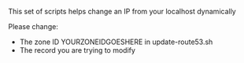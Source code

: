 This set of scripts helps change an IP from your localhost dynamically

Please change:

* The zone ID YOURZONEIDGOESHERE in update-route53.sh
* The record you are trying to modify
